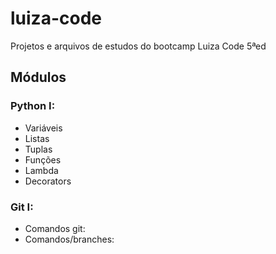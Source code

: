 # luiza-code
Projetos e arquivos de estudos do bootcamp Luiza Code 5ªed

## Módulos 
### Python I:
- Variáveis
- Listas
- Tuplas
- Funções
- Lambda
- Decorators
### Git I:
 - Comandos git:
 - Comandos/branches: 